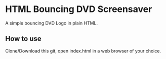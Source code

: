 # HTML Bouncing DVD Screensaver
A simple bouncing DVD Logo in plain HTML.

## How to use
Clone/Download this git, open index.html in a web browser of your choice.
